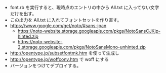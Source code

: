 - font.rb を実行すると、現時点のエントリの中から All.txt に入ってない文字だけを出す。
- この出力を All.txt に入れてフォントセットを作り直す。
- https://www.google.com/get/noto/#sans-jpan
  - https://noto-website.storage.googleapis.com/pkgs/NotoSansCJKjp-hinted.zip
  - https://noto-website-2.storage.googleapis.com/pkgs/NotoSansMono-unhinted.zip
- http://opentype.jp/subsetfontmk.htm を使って生成し
- http://opentype.jp/woffconv.htm で woff にする
- バージョンをつけてデプロイする。
